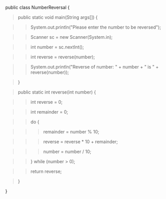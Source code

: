 public class NumberReversal {

>public static void main(String args\[\]) {

>>System.out.println(\"Please enter the number to be reversed\");

>>Scanner sc = new Scanner(System.in);

>>int number = sc.nextInt();

>>int reverse = reverse(number);

>>System.out.println(\"Reverse of number: \" + number + \" is \" +
reverse(number));

>}

>public static int reverse(int number) {

>>int reverse = 0;

>>int remainder = 0;

>>do {

>>>remainder = number % 10;

>>>reverse = reverse \* 10 + remainder;

>>>number = number / 10;

>>} while (number > 0);

>>return reverse;

>}

}